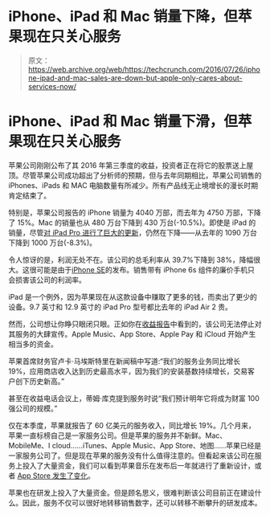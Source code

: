 # iPhone、iPad 和 Mac 销量下降，但苹果现在只关心服务 

> 原文：<https://web.archive.org/web/https://techcrunch.com/2016/07/26/iphone-ipad-and-mac-sales-are-down-but-apple-only-cares-about-services-now/>

# iPhone、iPad 和 Mac 销量下滑，但苹果现在只关心服务

苹果公司刚刚公布了其 2016 年第三季度的收益，投资者正在将它的股票送上屋顶。尽管苹果公司成功超出了分析师的预期，但与去年同期相比，苹果公司销售的 iPhones、iPads 和 MAC 电脑数量有所减少。所有产品线无止境增长的漫长时期肯定结束了。

特别是，苹果公司报告的 iPhone 销量为 4040 万部，而去年为 4750 万部，下降了 15%。Mac 的销量也从 480 万台下降到 430 万台(-10.5%)。即使是 iPad 的销量，尽管[对 iPad Pro 进行了巨大的更新](https://web.archive.org/web/20221207001302/https://beta.techcrunch.com/2016/03/21/apple-unveils-a-new-smaller-ipad-pro-apples-vision-of-the-future-of-computers/)，仍然在下降——从去年的 1090 万台下降到 1000 万台(-8.3%)。

令人惊讶的是，利润无处不在。该公司的总毛利率从 39.7%下降到 38%，降幅很大。这很可能是由于[iPhone SE](https://web.archive.org/web/20221207001302/https://beta.techcrunch.com/2016/03/21/iphone-se-apple-small-iphone-seo-is-fun/)的发布。销售带有 iPhone 6s 组件的廉价手机只会损害该公司的利润率。

iPad 是一个例外，因为苹果现在从这款设备中赚取了更多的钱，而卖出了更少的设备。9.7 英寸和 12.9 英寸的 iPad Pro 型号都比去年的 iPad Air 2 贵。

然而，公司想让你睁只眼闭只眼。正如你在[收益报告](https://web.archive.org/web/20221207001302/https://www.apple.com/pr/library/2016/07/26Apple-Reports-Third-Quarter-Results.html)中看到的，该公司无法停止对其服务的大肆宣传。Apple Music、App Store、Apple Pay 和 iCloud 开始产生相当多的资金。

苹果首席财务官卢卡·马埃斯特里在新闻稿中写道:“我们的服务业务同比增长 19%，应用商店收入达到历史最高水平，因为我们的安装基数持续增长，交易客户创下历史新高。”

甚至在收益电话会议上，蒂姆·库克提到服务时说“我们预计明年它将成为财富 100 强公司的规模。”

仅在本季度，苹果就报告了 60 亿美元的服务收入，同比增长 19%。几个月来，苹果一直标榜自己是一家服务公司。但是苹果的服务并不新鲜。Mac、MobileMe、I cloud……iTunes、Apple Music、App Store、地图……苹果已经是一家服务公司了。但是现在苹果的服务没有什么值得注意的。但看起来该公司在服务上投入了大量资金，我们可以看到苹果音乐在发布后一年就进行了重新设计，或者 [App Store 发生了变化](https://web.archive.org/web/20221207001302/https://beta.techcrunch.com/2016/06/12/apples-app-store-at-the-end-of-the-app-era/)。

苹果也在研发上投入了大量资金。但是顾名思义，很难判断该公司目前正在建设什么。因此，服务不仅可以很好地转移销售数字，还可以转移不断攀升的研发成本。